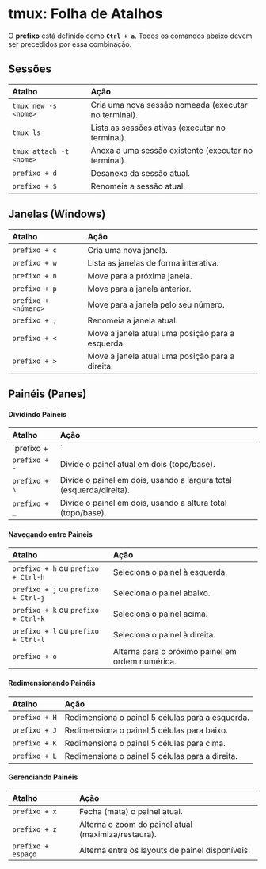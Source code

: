 # tmux: Folha de Atalhos

O **prefixo** está definido como **`Ctrl + a`**. Todos os comandos abaixo devem ser precedidos por essa combinação.

## Sessões

| Atalho                  | Ação                                                 |
| :---------------------- | :--------------------------------------------------- |
| `tmux new -s <nome>`    | Cria uma nova sessão nomeada (executar no terminal). |
| `tmux ls`               | Lista as sessões ativas (executar no terminal).      |
| `tmux attach -t <nome>` | Anexa a uma sessão existente (executar no terminal). |
| `prefixo + d`           | Desanexa da sessão atual.                            |
| `prefixo + $`           | Renomeia a sessão atual.                             |

## Janelas (Windows)

| Atalho               | Ação                                             |
| :------------------- | :----------------------------------------------- |
| `prefixo + c`        | Cria uma nova janela.                            |
| `prefixo + w`        | Lista as janelas de forma interativa.            |
| `prefixo + n`        | Move para a próxima janela.                      |
| `prefixo + p`        | Move para a janela anterior.                     |
| `prefixo + <número>` | Move para a janela pelo seu número.              |
| `prefixo + ,`        | Renomeia a janela atual.                         |
| `prefixo + <`        | Move a janela atual uma posição para a esquerda. |
| `prefixo + >`        | Move a janela atual uma posição para a direita.  |

## Painéis (Panes)

#### Dividindo Painéis

| Atalho        | Ação                                                                |
| :------------ | :------------------------------------------------------------------ |
| `prefixo + |` | Divide o painel atual em dois (esquerda/direita). |
| `prefixo + -` | Divide o painel atual em dois (topo/base).                          |
| `prefixo + \` | Divide o painel em dois, usando a largura total (esquerda/direita). |
| `prefixo + _` | Divide o painel em dois, usando a altura total (topo/base).         |

#### Navegando entre Painéis

| Atalho                              | Ação                                             |
| :---------------------------------- | :----------------------------------------------- |
| `prefixo + h` ou `prefixo + Ctrl-h` | Seleciona o painel à esquerda.                   |
| `prefixo + j` ou `prefixo + Ctrl-j` | Seleciona o painel abaixo.                       |
| `prefixo + k` ou `prefixo + Ctrl-k` | Seleciona o painel acima.                        |
| `prefixo + l` ou `prefixo + Ctrl-l` | Seleciona o painel à direita.                    |
| `prefixo + o`                       | Alterna para o próximo painel em ordem numérica. |

#### Redimensionando Painéis

| Atalho        | Ação                                             |
| :------------ | :----------------------------------------------- |
| `prefixo + H` | Redimensiona o painel 5 células para a esquerda. |
| `prefixo + J` | Redimensiona o painel 5 células para baixo.      |
| `prefixo + K` | Redimensiona o painel 5 células para cima.       |
| `prefixo + L` | Redimensiona o painel 5 células para a direita.  |

#### Gerenciando Painéis

| Atalho             | Ação                                                |
| :----------------- | :-------------------------------------------------- |
| `prefixo + x`      | Fecha (mata) o painel atual.                        |
| `prefixo + z`      | Alterna o zoom do painel atual (maximiza/restaura). |
| `prefixo + espaço` | Alterna entre os layouts de painel disponíveis.     |
